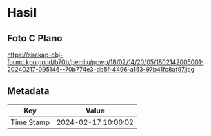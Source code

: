 # Hasil

## Foto C Plano

https://sirekap-obj-formc.kpu.go.id/b70b/pemilu/ppwp/18/02/14/20/05/1802142005001-20240217-095146--70b774e3-db5f-4496-a153-97b41fc8af97.jpg


## Metadata

| Key        | Value               |
| ---------- | ------------------- |
| Time Stamp | 2024-02-17 10:00:02 |



